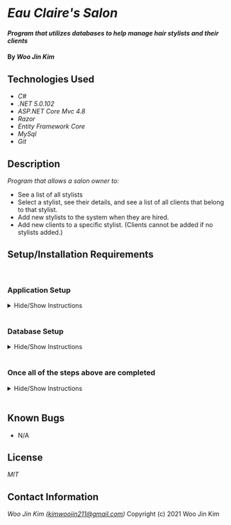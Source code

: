 # _Eau Claire's Salon_

#### _Program that utilizes databases to help manage hair stylists and their clients_

#### By _**Woo Jin Kim**_

## Technologies Used

* _C#_
* _.NET 5.0.102_
* _ASP.NET Core Mvc 4.8_
* _Razor_
* _Entity Framework Core_
* _MySql_
* _Git_

## Description

_Program that allows a salon owner to:_

* See a list of all stylists
* Select a stylist, see their details, and see a list of all clients that belong to that stylist.
* Add new stylists to the system when they are hired.
* Add new clients to a specific stylist. (Clients cannot be added if no stylists added.)

## Setup/Installation Requirements
<br>

### Application Setup
<details>
<summary>Hide/Show Instructions</summary>

_Note: Make sure you have **.NET 5.0** installed. If not, please visit [this link](https://dotnet.microsoft.com/download/dotnet/5.0)_

* _Clone this repository to your computer from [this repository](https://github.com/kimwoojin211/HairSalon.Solution.git)
* _In your terminal of choice, navigate to the HairSalon directory_
* _Create a file named "appsettings.json" in this directory_
* _Add the following lines of code to your newly created "appsettings.json" file and save._
```
{
"ConnectionStrings": {
"DefaultConnection": "Server=localhost;Port=3306;database=[YOUR DATABASE];uid=root;pwd=[YOUR PASSWORD];"
}
}
```
**NOTE:** _[YOUR DATABASE]_ and _[YOUR PASSWORD]_ **MUST** be the same database name and password as those of your local MySql server. Please see **Database Setup** for more details.
</details>
<br>

### Database Setup 

<details>
<summary>Hide/Show Instructions</summary>

* _If not already installed, please download MySql Workbench [here](https://www.mysql.com/products/workbench/)
  and follow the installation/setup instructions listed [here](https://www.learnhowtoprogram.com/c-and-net/getting-started-with-c/installing-and-configuring-mysql)_
* _Open MySql Workbench and select a local server_
* _In the Navigtor section, click the Administration tab, and click on Data Import/Restore_
* _Under Import Options, select Import from Self-Contained File, and select "woojin_kim.sql", found in the HairSalon.Solutions directory to import the database structure_
* _Under Default Schema to be Imported To, select the New button_
* _Enter a name for your database and hit Ok_
* _Click Start Import_
</details>
<br>

### Once all of the steps above are completed

<details>
<summary>Hide/Show Instructions</summary>

* _Navigate back to the HairSalon.Solution directory on your terminal_
* _Navigate into the HairSalon directory_
* _Enter `dotnet build` into the terminal_
* _Enter `dotnet run` into the terminal_
</details>
<br>

## Known Bugs

* N/A
## License

_MIT_

## Contact Information

_Woo Jin Kim (kimwoojin211@gmail.com)_
Copyright (c) 2021 Woo Jin Kim
